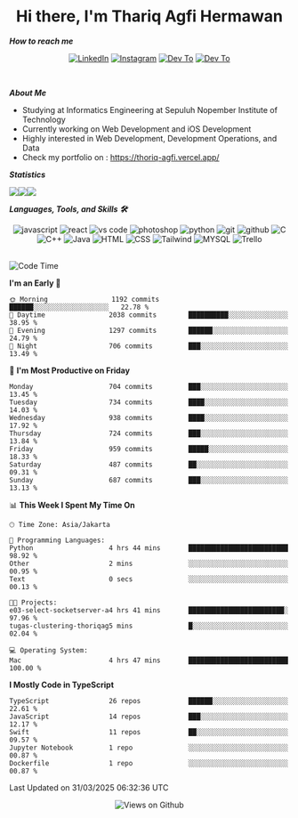 <div align="center">
  <h1>Hi there, I'm Thariq Agfi Hermawan</h1>
</div>


***How to reach me***
<p align='center'>
   <a href="https://www.linkedin.com/in/thariqagfihermawan" target="_blank"><img src="https://img.shields.io/badge/LinkedIn-0077B5?style=for-the-badge&logo=linkedin&logoColor=white" alt="LinkedIn"></a>
   <a href="https://www.instagram.com/thoriqagfi" target="_blank"><img src="https://img.shields.io/badge/Instagram-E4405F?style=for-the-badge&logo=instagram&logoColor=white" alt="Instagram"></a>
   <a href="https://medium.com/@thoriq.aghfi60" target="_blank"><img src="https://img.shields.io/badge/Medium-12100E?style=for-the-badge&logo=medium&logoColor=white" alt="Dev To"></a>
   <a href="https://linktr.ee/thoriqagfi" target="_blank"><img src="https://img.shields.io/badge/linktree-1de9b6?style=for-the-badge&logo=linktree&logoColor=white" alt="Dev To"></a>
</p>

<br>

***About Me***
- Studying at Informatics Engineering at Sepuluh Nopember Institute of Technology
- Currently working on Web Development and iOS Development
- Highly interested in Web Development, Development Operations, and Data
- Check my portfolio on : https://thoriq-agfi.vercel.app/

***Statistics***

<!-- [![GitHub Streak](http://github-readme-streak-stats.herokuapp.com?user=thoriqagfi&theme=dark)](https://git.io/streak-stats) -->

<div align="center">
  <div style="display: flex;">
    <img src="http://github-readme-streak-stats.herokuapp.com?user=thoriqagfi&theme=chartreuse-dark"/>
    <img src="https://github-readme-stats.vercel.app/api/top-langs/?username=thoriqagfi&layout=compact&&theme=chartreuse-dark&langs_count=8)](https://github.com/thoriqagfi"/>
    <img src="https://github-readme-stats.vercel.app/api?username=thoriqagfi&show_icons=true&theme=chartreuse-dark"/>
  </div>
</div>

<!-- [![Top Langs](https://github-readme-stats.vercel.app/api/top-langs/?username=thoriqagfi&layout=compact&&theme=chartreuse-dark&langs_count=8)](https://github.com/thoriqagfi)
< ![Agfi's GitHub stats](https://github-readme-stats.vercel.app/api?username=thoriqagfi&show_icons=true&theme=chartreuse-dark) -->

***Languages, Tools, and Skills 🛠***

  <div align="center">
    <img src="https://img.shields.io/badge/JavaScript-F7DF1E?style=for-the-badge&logo=javascript&logoColor=black" alt="javascript" />
    <img src="https://img.shields.io/badge/React-61DAFB?style=for-the-badge&logo=react&logoColor=black" alt="react" />
    <img src="https://img.shields.io/badge/vs%20code-007ACC?style=for-the-badge&logo=visual%20studio%20code&logoColor=white" alt="vs code" />
    <img src="https://img.shields.io/badge/adobe%20photoshop-31A8FF?style=for-the-badge&logo=adobe%20photoshop&logoColor=white" alt="photoshop" />
    <img src="https://img.shields.io/badge/python-3776AB?style=for-the-badge&logo=python&logoColor=white" alt="python" />
    <img src="https://img.shields.io/badge/Git-F05032?style=for-the-badge&logo=git&logoColor=white" alt="git" />
    <img src="https://img.shields.io/badge/GitHub-100000?style=for-the-badge&logo=github&logoColor=white" alt="github" />
    <img src="https://img.shields.io/badge/c-%2300599C.svg?style=for-the-badge&logo=c&logoColor=white" alt="C" />
    <img src="https://img.shields.io/badge/c++-%2300599C.svg?style=for-the-badge&logo=c%2B%2B&logoColor=white" alt="C++" />
    <img src="https://img.shields.io/badge/Java-ED8B00?style=for-the-badge&logo=java&logoColor=white" alt="Java"/>
    <img src="https://img.shields.io/badge/HTML5-E34F26?style=for-the-badge&logo=html5&logoColor=white" alt="HTML" />
    <img src="https://img.shields.io/badge/CSS-239120?&style=for-the-badge&logo=css3&logoColor=white" alt ="CSS" />
    <img src="https://img.shields.io/badge/tailwindcss-%2338B2AC.svg?style=for-the-badge&logo=tailwind-css&logoColor=white" alt="Tailwind" />
    <img src="https://img.shields.io/badge/MySQL-00000F?style=for-the-badge&logo=mysql&logoColor=white" alt="MYSQL" />
    <img src="https://img.shields.io/badge/Trello-%23026AA7.svg?style=for-the-badge&logo=Trello&logoColor=white" alt="Trello" />
  </div><br>

<!--START_SECTION:waka-->
![Code Time](http://img.shields.io/badge/Code%20Time-1%2C069%20hrs%204%20mins-blue)

**I'm an Early 🐤** 

```text
🌞 Morning                1192 commits        ██████░░░░░░░░░░░░░░░░░░░   22.78 % 
🌆 Daytime                2038 commits        ██████████░░░░░░░░░░░░░░░   38.95 % 
🌃 Evening                1297 commits        ██████░░░░░░░░░░░░░░░░░░░   24.79 % 
🌙 Night                  706 commits         ███░░░░░░░░░░░░░░░░░░░░░░   13.49 % 
```
📅 **I'm Most Productive on Friday** 

```text
Monday                   704 commits         ███░░░░░░░░░░░░░░░░░░░░░░   13.45 % 
Tuesday                  734 commits         ████░░░░░░░░░░░░░░░░░░░░░   14.03 % 
Wednesday                938 commits         ████░░░░░░░░░░░░░░░░░░░░░   17.92 % 
Thursday                 724 commits         ███░░░░░░░░░░░░░░░░░░░░░░   13.84 % 
Friday                   959 commits         █████░░░░░░░░░░░░░░░░░░░░   18.33 % 
Saturday                 487 commits         ██░░░░░░░░░░░░░░░░░░░░░░░   09.31 % 
Sunday                   687 commits         ███░░░░░░░░░░░░░░░░░░░░░░   13.13 % 
```


📊 **This Week I Spent My Time On** 

```text
🕑︎ Time Zone: Asia/Jakarta

💬 Programming Languages: 
Python                   4 hrs 44 mins       █████████████████████████   98.92 % 
Other                    2 mins              ░░░░░░░░░░░░░░░░░░░░░░░░░   00.95 % 
Text                     0 secs              ░░░░░░░░░░░░░░░░░░░░░░░░░   00.13 % 

🐱‍💻 Projects: 
e03-select-socketserver-a4 hrs 41 mins       ████████████████████████░   97.96 % 
tugas-clustering-thoriqag5 mins              █░░░░░░░░░░░░░░░░░░░░░░░░   02.04 % 

💻 Operating System: 
Mac                      4 hrs 47 mins       █████████████████████████   100.00 % 
```

**I Mostly Code in TypeScript** 

```text
TypeScript               26 repos            ██████░░░░░░░░░░░░░░░░░░░   22.61 % 
JavaScript               14 repos            ███░░░░░░░░░░░░░░░░░░░░░░   12.17 % 
Swift                    11 repos            ██░░░░░░░░░░░░░░░░░░░░░░░   09.57 % 
Jupyter Notebook         1 repo              ░░░░░░░░░░░░░░░░░░░░░░░░░   00.87 % 
Dockerfile               1 repo              ░░░░░░░░░░░░░░░░░░░░░░░░░   00.87 % 
```




 Last Updated on 31/03/2025 06:32:36 UTC
<!--END_SECTION:waka-->

<div align="center">
<img src="https://komarev.com/ghpvc/?username=thoriqagfi&color=blue" alt="Views on Github" />
</div>
